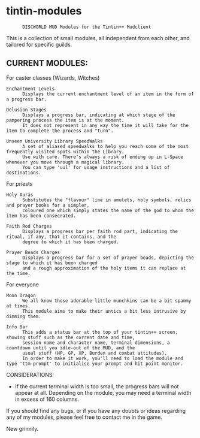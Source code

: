 tintin-modules
==============

          DISCWORLD MUD Modules for the Tintin++ Mudclient


This is a collection of small modules, all independent from each other, and tailored for specific guilds.

CURRENT MODULES:
---------------

For caster classes (Wizards, Witches)
   
    Enchantment Levels
          Displays the current enchantment level of an item in the form of a progress bar.
   
    Delusion Stages
          Displays a progress bar, indicating at which stage of the pampering process the item is at the moment.
          It does not represent in any way the time it will take for the item to complete the process and "turn".

    Unseen University Library SpeedWalks
          A set of aliased speedwalks to help you reach some of the most frequently visited spots within the Library.
          Use with care. There's always a risk of ending up in L-Space whenever you move through a magical library.
          You can type 'uul' for usage instructions and a list of destinations.

For priests

    Holy Auras
          Substitutes the "flavour" line in amulets, holy symbols, relics and prayer books for a simpler, 
          coloured one which simply states the name of the god to whom the item has been consecrated.

    Faith Rod Charges
          Displays a progress bar per faith rod part, indicating the ritual, if any, that it contains, and the
          degree to which it has been charged.

    Prayer Beads Charges
          Displays a progress bar for a set of prayer beads, depicting the stage to which it has been charged
          and a rough approximation of the holy items it can replace at the time.

For everyone

    Moon Dragon
          We all know those adorable little munchkins can be a bit spammy at times.
          This module aims to make their antics a bit less intrusive by dimming them.

    Info Bar
          This adds a status bar at the top of your tintin++ screen, showing stuff such as the current date and time,
          session name and character name, terminal dimensions, a countdown until you idle-out of the MUD, and the
          usual stuff (HP, GP, XP, Burden and combat attitudes).
          In order to make it work, you'll need to load the module and type 'ttm-prompt' to initialise your prompt and hit point monitor.

CONSIDERATIONS:
   - If the current terminal width is too small, the progress bars will not appear at all. Depending on the module, you may need a terminal width in excess of 160 columns.

If you should find any bugs, or if you have any doubts or ideas regarding any of my modules, please feel free to contact me in the game.

New grinnily.
